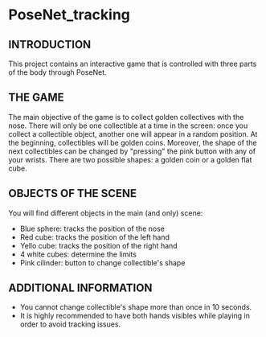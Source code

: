 # PoseNet_tracking
## INTRODUCTION

This project contains an interactive game that is controlled with three parts of the body through PoseNet. 

## THE GAME

The main objective of the game is to collect golden collectives with the nose. There will only be one collectible at a time in the screen: once you collect a collectible object, another one will appear in a random position. 
At the beginning, collectibles will be golden coins. Moreover, the shape of the next collectibles can be changed by "pressing" the pink button with any of your wrists. There are two possible shapes: a golden coin or a golden flat cube.    

## OBJECTS OF THE SCENE

You will find different objects in the main (and only) scene: 
- Blue sphere: tracks the position of the nose
- Red cube: tracks the position of the left hand
- Yello cube: tracks the position of the right hand 
- 4 white cubes: determine the limits
- Pink cilinder: button to change collectible's shape


## ADDITIONAL INFORMATION 

- You cannot change collectible's shape more than once in 10 seconds. 
- It is highly recommended to have both hands visibles while playing in order to avoid tracking issues. 
